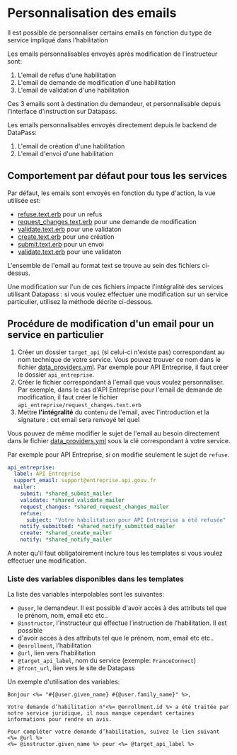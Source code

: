 # Personnalisation des emails

Il est possible de personnaliser certains emails en fonction du type de service
impliqué dans l’habilitation

Les emails personnalisables envoyés après modification de l'instructeur sont:

1. L'email de refus d'une habilitation
1. L'email de demande de modification d'une habilitation
1. L'email de validation d'une habilitation

Ces 3 emails sont à destination du demandeur, et personnalisable depuis
l'interface d'instruction sur Datapass.

Les emails personnalisables envoyés directement depuis le backend de DataPass:

1. L'email de création d'une habilitation
1. L'email d'envoi d'une habilitation

## Comportement par défaut pour tous les services

Par défaut, les emails sont envoyés en fonction du type d'action, la vue
utilisée est:

* [refuse.text.erb](refuse.text.erb) pour un refus
* [request_changes.text.erb](request_changes.text.erb) pour une demande de modification
* [validate.text.erb](validate.text.erb) pour une validaton
* [create.text.erb](create.text.erb) pour une création
* [submit.text.erb](submit.text.erb) pour un envoi
* [validate.text.erb](validate.text.erb) pour une validaton

L'ensemble de l'email au format text se trouve au sein des fichiers ci-dessus.

Une modification sur l'un de ces fichiers impacte l'intégralité des services
utilisant Datapass : si vous voulez effectuer une modification sur un service
particulier, utilisez la méthode décrite ci-dessous.

## Procédure de modification d'un email pour un service en particulier

1. Créer un dossier `target_api` (si celui-ci n'existe pas)
   correspondant au nom technique de votre service. Vous pouvez trouver ce nom
   dans le fichier [data_providers.yml](../../config/data_providers.yml).
   Par exemple pour API Entreprise, il faut créer le dossier `api_entreprise`.
2. Créer le fichier correspondant à l'email que vous voulez personnaliser. Par
   exemple, dans le cas d'API Entreprise pour l'email de demande de
   modification, il faut créer le fichier
   `api_entreprise/request_changes.text.erb`
3. Mettre **l'intégralité** du contenu de l'email, avec l'introduction et la
   signature : cet email sera renvoyé tel quel

Vous pouvez de même modifier le sujet de l'email au besoin directement dans le
fichier [data_providers.yml](../../config/data_providers.yml) sous la clé correspondant à
votre service.

Par exemple pour API Entreprise, si on modifie seulement le sujet de
`refuse`.

```yaml
api_entreprise:
  label: API Entreprise
  support_email: support@entreprise.api.gouv.fr
  mailer:
    submit: *shared_submit_mailer
    validate: *shared_validate_mailer
    request_changes: *shared_request_changes_mailer
    refuse:
      subject: "Votre habilitation pour API Entreprise a été refusée"
    notify_submitted: *shared_notify_submitted_mailer
    create: *shared_create_mailer
    notify: *shared_notify_mailer
```

A noter qu'il faut obligatoirement inclure tous les templates si vous voulez
effectuer une modification.

### Liste des variables disponibles dans les templates

La liste des variables interpolables sont les suivantes:

* `@user`, le demandeur. Il est possible d'avoir accès à des attributs tel que
    le prénom, nom, email etc etc..
* `@instructor`, l'instructeur qui effectue l’instruction de l’habilitation. Il est possible
*   d'avoir accès à des attributs tel que
    le prénom, nom, email etc etc..
* `@enrollment`, l’habilitation
* `@url`, lien vers l’habilitation
* `@target_api_label`, nom du service (exemple: `FranceConnect`)
* `@front_url`, lien vers le site de Datapass

Un exemple d'utilisation des variables:

```erb
Bonjour <%= "#{@user.given_name} #{@user.family_name}" %>,

Votre demande d’habilitation n°<%= @enrollment.id %> a été traitée par notre service juridique, il nous manque cependant certaines informations pour rendre un avis.

Pour compléter votre demande d’habilitation, suivez le lien suivant <%= @url %>
<%= @instructor.given_name %> pour <%= @target_api_label %>
```
